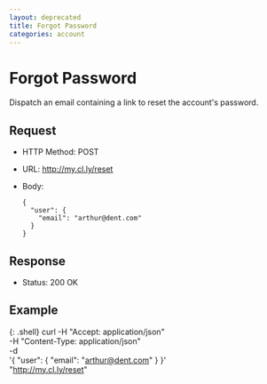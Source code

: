 ```yaml
---
layout: deprecated
title: Forgot Password
categories: account
---
```


# Forgot Password

Dispatch an email containing a link to reset the account's password.


## Request

- HTTP Method: POST
- URL: http://my.cl.ly/reset
- Body:

      {
        "user": {
          "email": "arthur@dent.com"
        }
      }


## Response

- Status: 200 OK


## Example

{: .shell}
    curl -H "Accept: application/json" \
         -H "Content-Type: application/json" \
         -d \
           '{
              "user": {
                "email": "arthur@dent.com"
              }
            }' \
         "http://my.cl.ly/reset"
